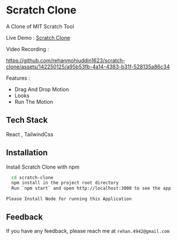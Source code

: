 
# Scratch Clone


A Clone of MIT Scratch Tool

Live Demo : [Scratch Clone](https://scratch-clone.vercel.app/)

Video Recording : 

https://github.com/rehanmohiuddin1623/scratch-clone/assets/142250125/a95b53fb-4a14-4383-b31f-528135a86c34



Features : 

* Drag And Drop Motion
* Looks
* Run The Motion
## Tech Stack

React  , TailwindCss


## Installation

Install Scratch Clone with npm

```bash
  cd scratch-clone
  npm install in the project root directory
  Run `npm start` and open http://localhost:3000 to see the app
```
```Please Install Node for running this Application```
## Feedback

If you have any feedback, please reach me at `rehan.4942@gmail.com`

